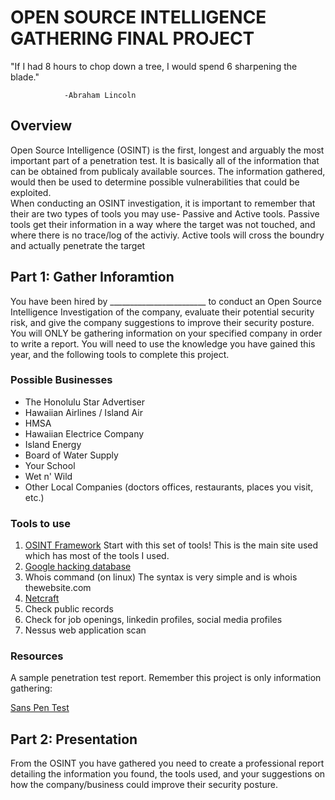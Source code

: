 # OPEN SOURCE INTELLIGENCE GATHERING FINAL PROJECT 

"If I had 8 hours to chop down a tree, I would spend 6 sharpening the blade."

                -Abraham Lincoln
                
## Overview
Open Source Intelligence (OSINT) is the first, longest and arguably the most important part of a penetration test. It is basically all of the information that can be obtained from publicaly available sources. The information gathered, would then be used to determine possible vulnerabilities that could be exploited.  
When conducting an OSINT investigation, it is important to remember that their are two types of tools you may use- Passive and Active tools. Passive tools get their information in a way where the target was not touched, and where there is no trace/log of the activiy. Active tools will cross the boundry and actually penetrate the target 

## Part 1: Gather Inforamtion
You have been hired by ________________________ to conduct an Open Source Intelligence Investigation of the company, evaluate their potential security risk, and give the company suggestions to improve their security posture. You will ONLY be gathering information on your specified company in order to write a report. You will need to use the knowledge you have gained this year, and the following tools to complete this project. 

### Possible Businesses
- The Honolulu Star Advertiser
- Hawaiian Airlines / Island Air
- HMSA
- Hawaiian Electrice Company
- Island Energy
- Board of Water Supply
- Your School
- Wet n' Wild
- Other Local Companies (doctors offices, restaurants, places you visit, etc.)


### Tools to use
1. [OSINT Framework](http://osintframework.com/) Start with this set of tools! This is the main site used which has most of the tools I used.
2. [Google hacking database](https://www.exploit-db.com/google-hacking-database/)
3. Whois command (on linux)
  The syntax is very simple and is whois thewebsite.com
4. [Netcraft](https://searchdns.netcraft.com/)
5. Check public records
5. Check for job openings, linkedin profiles, social media profiles
6. Nessus web application scan

### Resources
A sample penetration test report. Remember this project is only information gathering:

[Sans Pen Test](https://www.sans.org/reading-room/whitepapers/auditing/conducting-penetration-test-organization-67)

## Part 2: Presentation
From the OSINT you have gathered you need to create a professional report detailing the information you found, the tools used, and your suggestions on how the company/business could improve their security posture. 


